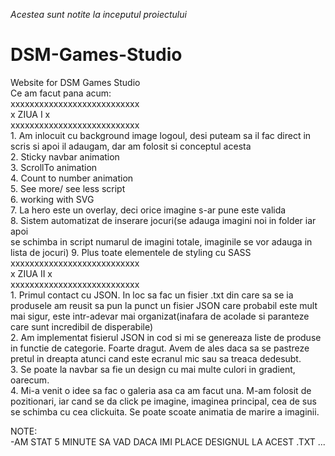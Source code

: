 *Acestea sunt notite la inceputul proiectului*
# DSM-Games-Studio
Website for DSM Games Studio\
Ce am facut pana acum:\
xxxxxxxxxxxxxxxxxxxxxxxxxxx\
x		  ZIUA I	      x\
xxxxxxxxxxxxxxxxxxxxxxxxxxx\
	1. Am inlocuit cu background image logoul, desi puteam sa il fac
	   direct in scris si apoi il adaugam, dar am folosit si conceptul acesta\
	2. Sticky navbar animation\
	3. ScrollTo animation\
	4. Count to number animation\
	5. See more/ see less script\
	6. working with SVG\
	7. La hero este un overlay, deci orice imagine s-ar pune este valida\
	8. Sistem automatizat de inserare jocuri(se adauga imagini noi in folder iar apoi\
	   se schimba in script numarul de imagini totale, imaginile se vor adauga in 
	   lista de jocuri)
	9. Plus toate elementele de styling cu SASS\
xxxxxxxxxxxxxxxxxxxxxxxxxxx\
x		ZIUA II		      x\
xxxxxxxxxxxxxxxxxxxxxxxxxxx\
	1. Primul contact cu JSON. In loc sa fac un fisier .txt din care sa se ia produsele am reusit sa pun la punct un fisier JSON care probabil este mult mai sigur, este intr-adevar mai organizat(inafara de acolade si paranteze care sunt incredibil de disperabile)\
	2. Am implementat fisierul JSON in cod si mi se genereaza liste de produse in functie de categorie. Foarte dragut. Avem de ales daca sa se pastreze pretul in dreapta atunci cand este ecranul mic sau sa treaca dedesubt.\
	3. Se poate la navbar sa fie un design cu mai multe culori in gradient, oarecum.\
	4. Mi-a venit o idee sa fac o galeria asa ca am facut una. M-am folosit de pozitionari, iar cand se da click pe imagine, imaginea principal, cea de sus se schimba cu cea clickuita. Se poate scoate animatia de marire a imaginii.


NOTE:\
	-AM STAT 5 MINUTE SA VAD DACA IMI PLACE DESIGNUL LA ACEST .TXT ...
